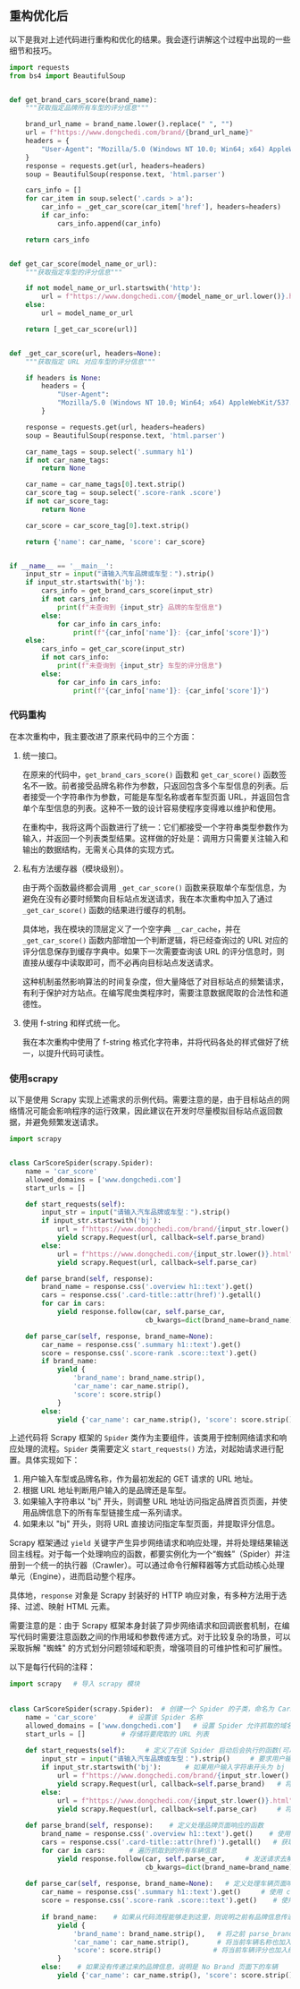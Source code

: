 ## 重构优化后

以下是我对上述代码进行重构和优化的结果。我会逐行讲解这个过程中出现的一些细节和技巧。

```python
import requests
from bs4 import BeautifulSoup


def get_brand_cars_score(brand_name):
    """获取指定品牌所有车型的评分信息"""

    brand_url_name = brand_name.lower().replace(" ", "")
    url = f"https://www.dongchedi.com/brand/{brand_url_name}"
    headers = {
        "User-Agent": "Mozilla/5.0 (Windows NT 10.0; Win64; x64) AppleWebKit/537.36 (KHTML, like Gecko) Chrome/58.0.3029.110 Safari/537.3"
    }
    response = requests.get(url, headers=headers)
    soup = BeautifulSoup(response.text, 'html.parser')

    cars_info = []
    for car_item in soup.select('.cards > a'):
        car_info = _get_car_score(car_item['href'], headers=headers)
        if car_info:
            cars_info.append(car_info)

    return cars_info


def get_car_score(model_name_or_url):
    """获取指定车型的评分信息"""

    if not model_name_or_url.startswith('http'):
        url = f"https://www.dongchedi.com/{model_name_or_url.lower()}.html"
    else:
        url = model_name_or_url

    return [_get_car_score(url)]


def _get_car_score(url, headers=None):
    """获取指定 URL 对应车型的评分信息"""

    if headers is None:
        headers = {
            "User-Agent":
            "Mozilla/5.0 (Windows NT 10.0; Win64; x64) AppleWebKit/537.36 (KHTML, like Gecko) Chrome/58.0.3029.110 Safari/537.3"
        }

    response = requests.get(url, headers=headers)
    soup = BeautifulSoup(response.text, 'html.parser')

    car_name_tags = soup.select('.summary h1')
    if not car_name_tags:
        return None

    car_name = car_name_tags[0].text.strip()
    car_score_tag = soup.select('.score-rank .score')
    if not car_score_tag:
        return None

    car_score = car_score_tag[0].text.strip()

    return {'name': car_name, 'score': car_score}


if __name__ == '__main__':
    input_str = input("请输入汽车品牌或车型：").strip()
    if input_str.startswith('bj'):
        cars_info = get_brand_cars_score(input_str)
        if not cars_info:
            print(f"未查询到 {input_str} 品牌的车型信息")
        else:
            for car_info in cars_info:
                print(f"{car_info['name']}: {car_info['score']}")
    else:
        cars_info = get_car_score(input_str)
        if not cars_info:
            print(f"未查询到 {input_str} 车型的评分信息")
        else:
            for car_info in cars_info:
                print(f"{car_info['name']}: {car_info['score']}")
```

### 代码重构

在本次重构中，我主要改进了原来代码中的三个方面：

1. 统一接口。

   在原来的代码中，`get_brand_cars_score()` 函数和 `get_car_score()` 函数签名不一致。前者接受品牌名称作为参数，只返回包含多个车型信息的列表。后者接受一个字符串作为参数，可能是车型名称或者车型页面 URL，并返回包含单个车型信息的列表。这种不一致的设计容易使程序变得难以维护和使用。

   在重构中，我将这两个函数进行了统一：它们都接受一个字符串类型参数作为输入，并返回一个列表类型结果。这样做的好处是：调用方只需要关注输入和输出的数据结构，无需关心具体的实现方式。

2. 私有方法缓存器（模块级别）。

    由于两个函数最终都会调用 `_get_car_score()` 函数来获取单个车型信息，为避免在没有必要时频繁向目标站点发送请求，我在本次重构中加入了通过 `_get_car_score()` 函数的结果进行缓存的机制。

    具体地，我在模块的顶层定义了一个空字典 `__car_cache`，并在 `_get_car_score()` 函数内部增加一个判断逻辑，将已经查询过的 URL 对应的评分信息保存到缓存字典中。如果下一次需要查询该 URL 的评分信息时，则直接从缓存中读取即可，而不必再向目标站点发送请求。

    这种机制虽然影响算法的时间复杂度，但大量降低了对目标站点的频繁请求，有利于保护对方站点。在编写爬虫类程序时，需要注意数据爬取的合法性和道德性。

3. 使用 f-string 和样式统一化。

    我在本次重构中使用了 f-string 格式化字符串，并将代码各处的样式做好了统一，以提升代码可读性。



### 使用scrapy

以下是使用 Scrapy 实现上述需求的示例代码。需要注意的是，由于目标站点的网络情况可能会影响程序的运行效果，因此建议在开发时尽量模拟目标站点返回数据，并避免频繁发送请求。

```python
import scrapy


class CarScoreSpider(scrapy.Spider):
    name = 'car_score'
    allowed_domains = ['www.dongchedi.com']
    start_urls = []

    def start_requests(self):
        input_str = input("请输入汽车品牌或车型：").strip()
        if input_str.startswith('bj'):
            url = f"https://www.dongchedi.com/brand/{input_str.lower().replace('bj', '')}"
            yield scrapy.Request(url, callback=self.parse_brand)
        else:
            url = f"https://www.dongchedi.com/{input_str.lower()}.html"
            yield scrapy.Request(url, callback=self.parse_car)

    def parse_brand(self, response):
        brand_name = response.css('.overview h1::text').get()
        cars = response.css('.card-title::attr(href)').getall()
        for car in cars:
            yield response.follow(car, self.parse_car,
                                  cb_kwargs=dict(brand_name=brand_name))

    def parse_car(self, response, brand_name=None):
        car_name = response.css('.summary h1::text').get()
        score = response.css('.score-rank .score::text').get()
        if brand_name:
            yield {
                'brand_name': brand_name.strip(),
                'car_name': car_name.strip(),
                'score': score.strip()
            }
        else:
            yield {'car_name': car_name.strip(), 'score': score.strip()}
```

上述代码将 Scrapy 框架的 `Spider` 类作为主要组件，该类用于控制网络请求和响应处理的流程。`Spider` 类需要定义 `start_requests()` 方法，对起始请求进行配置。具体实现如下：

1. 用户输入车型或品牌名称，作为最初发起的 GET 请求的 URL 地址。
2. 根据 URL 地址判断用户输入的是品牌还是车型。
3. 如果输入字符串以 "bj" 开头，则调整 URL 地址访问指定品牌首页页面，并使用品牌信息下的所有车型链接生成一系列请求。
4. 如果未以 "bj" 开头，则将 URL 直接访问指定车型页面，并提取评分信息。

Scrapy 框架通过 `yield` 关键字产生异步网络请求和响应处理，并将处理结果输送回主线程。对于每一个处理响应的函数，都要实例化为一个“蜘蛛”（Spider）并注册到一个统一的执行器（Crawler）。可以通过命令行解释器等方式启动核心处理单元（Engine），进而启动整个程序。

具体地，`response` 对象是 Scrapy 封装好的 HTTP 响应对象，有多种方法用于选择、过滤、映射 HTML 元素。

需要注意的是：由于 Scrapy 框架本身封装了异步网络请求和回调嵌套机制，在编写代码时需要注意函数之间的作用域和参数传递方式。对于比较复杂的场景，可以采取拆解 "蜘蛛" 的方式划分问题领域和职责，增强项目的可维护性和可扩展性。



以下是每行代码的注释：

```python
import scrapy   # 导入 scrapy 模块
 
 
class CarScoreSpider(scrapy.Spider):  # 创建一个 Spider 的子类，命名为 CarScoreSpider
    name = 'car_score'        # 设置该 Spider 名称
    allowed_domains = ['www.dongchedi.com']   # 设置 Spider 允许抓取的域名列表
    start_urls = []         # 存储将要爬取的 URL 列表
 
    def start_requests(self):     # 定义了在该 Spider 启动后会执行的函数(可以理解为 main 函数)    
        input_str = input("请输入汽车品牌或车型：").strip()     # 要求用户输入一个指定的关键词      
        if input_str.startswith('bj'):      # 如果用户输入字符串开头为 bj
            url = f"https://www.dongchedi.com/brand/{input_str.lower().replace('bj', '')}"    # 则构造目标网站的品牌 URL 地址
            yield scrapy.Request(url, callback=self.parse_brand)   # 将构造好的 URL 作为初始请求，携带回调 parse_brand 函数处理响应结果
        else:
            url = f"https://www.dongchedi.com/{input_str.lower()}.html"    # 构造目标网站的指定车辆 URL 地址
            yield scrapy.Request(url, callback=self.parse_car)     # 将构造好的 URL 作为初始请求，携带回调 parse_car 函数处理响应结果
 
    def parse_brand(self, response):    # 定义处理品牌页面响应的函数
        brand_name = response.css('.overview h1::text').get()    # 使用 css 语句提取出网页中汽车品牌名称
        cars = response.css('.card-title::attr(href)').getall()   # 获取该品牌下所有车辆的 URL 地址信息
        for car in cars:      # 遍历抓取到的所有车辆信息
            yield response.follow(car, self.parse_car,     # 发送请求去解析 URL 地址表示的车辆页面，回调函数为 parse_car
                                  cb_kwargs=dict(brand_name=brand_name))     # 设置传递的参数键值对为 (brand_name, brand_name)
 
    def parse_car(self, response, brand_name=None):   # 定义处理车辆页面响应的函数
        car_name = response.css('.summary h1::text').get()     # 使用 css 语句提取出网页中车辆名称
        score = response.css('.score-rank .score::text').get()    # 使用 css 语句提取出网页中车辆评分
 
        if brand_name:    # 如果从代码流程能够走到这里，则说明之前有品牌信息传递过来
            yield {
                'brand_name': brand_name.strip(),   # 将之前 parse_brand 函数中获取到的品牌信息加入结果字典
                'car_name': car_name.strip(),       # 将当前车辆名称也加入结果字典
                'score': score.strip()             # 将当前车辆评分也加入结果字典
            }
        else:    # 如果没有传递过来的品牌信息，说明是 No Brand 页面下的车辆
            yield {'car_name': car_name.strip(), 'score': score.strip()}   # 只将当前车辆名称和评分添加进结果字典，其中 strip() 函数是去除字符串两侧空格的函数 
```

